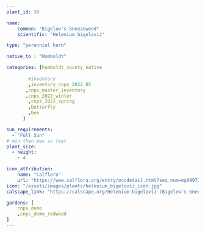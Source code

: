 ```yaml
---
plant_id: 39

name: 
    common: "Bigelow's Sneezeweed"   
    scientific: "Helenium bigelovii"  

type: "perennial herb"

native_to : "Humboldt"

categories: [humboldt_county_native
        
        #inventory 
        ,inventory_cnps_2022_05
       ,cnps_master_inventory
       ,cnps_2022_winter
        ,cnps_2022_spring
        ,butterfly
        ,bee
      ]

sun_requirements:
  - "Full Sun"
# min then max in feet
plant_size:
  - height: 
    - 4

icon_attribution:
    name: "Calflora"
    url: "https://www.calflora.org/entry/occdetail.html?seq_num=mg99973"
icon: "/assets/images/plants/helenium_bigelovii_icon.jpg" 
calscape_link: "https://calscape.org/Helenium-bigelovii-(Bigelow's-Sneezeweed)"

gardens: [ 
    cnps_demo
    ,cnps_demo_redwood
]
---
```


